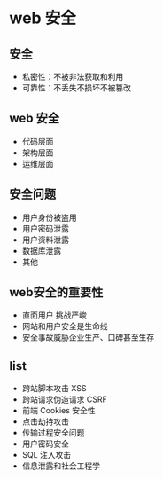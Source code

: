 # web 安全


## 安全

- 私密性：不被非法获取和利用
- 可靠性：不丢失不损坏不被篡改


## web 安全

- 代码层面
- 架构层面
- 运维层面


## 安全问题

- 用户身份被盗用
- 用户密码泄露
- 用户资料泄露
- 数据库泄露
- 其他


## web安全的重要性

- 直面用户  挑战严峻
- 网站和用户安全是生命线
- 安全事故威胁企业生产、口碑甚至生存


## list

- 跨站脚本攻击 XSS
- 跨站请求伪造请求 CSRF
- 前端 Cookies 安全性
- 点击劫持攻击
- 传输过程安全问题
- 用户密码安全
- SQL 注入攻击
- 信息泄露和社会工程学

